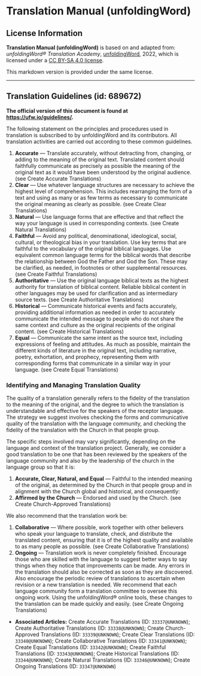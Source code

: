 # Translation Manual (unfoldingWord)

## License Information

**Translation Manual (unfoldingWord)** is based on and adapted from: _unfoldingWord® Translation Academy_, [unfoldingWord](https://unfoldingword.org/utw), 2022, which is licensed under a [CC BY-SA 4.0 license](https://creativecommons.org/licenses/by-sa/4.0/legalcode.en).

This markdown version is provided under the same license.



--------------------------------

## Translation Guidelines (id: 689672)

**The official version of this document is found at https://ufw.io/guidelines/.**

The following statement on the principles and procedures used in translation is subscribed to by unfoldingWord and its contributors. All translation activities are carried out according to these common guidelines.

1. **Accurate** — Translate accurately, without detracting from, changing, or adding to the meaning of the original text. Translated content should faithfully communicate as precisely as possible the meaning of the original text as it would have been understood by the original audience. (see Create Accurate Translations)
2. **Clear** — Use whatever language structures are necessary to achieve the highest level of comprehension. This includes rearranging the form of a text and using as many or as few terms as necessary to communicate the original meaning as clearly as possible. (see Create Clear Translations)
3. **Natural** — Use language forms that are effective and that reflect the way your language is used in corresponding contexts. (see Create Natural Translations)
4. **Faithful** — Avoid any political, denominational, ideological, social, cultural, or theological bias in your translation. Use key terms that are faithful to the vocabulary of the original biblical languages. Use equivalent common language terms for the biblical words that describe the relationship between God the Father and God the Son. These may be clarified, as needed, in footnotes or other supplemental resources. (see Create Faithful Translations)
5. **Authoritative** — Use the original language biblical texts as the highest authority for translation of biblical content. Reliable biblical content in other languages may be used for clarification and as intermediary source texts. (see Create Authoritative Translations)
6. **Historical** — Communicate historical events and facts accurately, providing additional information as needed in order to accurately communicate the intended message to people who do not share the same context and culture as the original recipients of the original content. (see Create Historical Translations)
7. **Equal** — Communicate the same intent as the source text, including expressions of feeling and attitudes. As much as possible, maintain the different kinds of literature in the original text, including narrative, poetry, exhortation, and prophecy, representing them with corresponding forms that communicate in a similar way in your language. (see Create Equal Translations)

### Identifying and Managing Translation Quality

The quality of a translation generally refers to the fidelity of the translation to the meaning of the original, and the degree to which the translation is understandable and effective for the speakers of the receptor language. The strategy we suggest involves checking the forms and communicative quality of the translation with the language community, and checking the fidelity of the translation with the Church in that people group.

The specific steps involved may vary significantly, depending on the language and context of the translation project. Generally, we consider a good translation to be one that has been reviewed by the speakers of the language community and also by the leadership of the church in the language group so that it is:

1. **Accurate, Clear, Natural, and Equal** — Faithful to the intended meaning of the original, as determined by the Church in that people group and in alignment with the Church global and historical, and consequently:
2. **Affirmed by the Church** — Endorsed and used by the Church. (see Create Church\-Approved Translations)

We also recommend that the translation work be:

1. **Collaborative** — Where possible, work together with other believers who speak your language to translate, check, and distribute the translated content, ensuring that it is of the highest quality and available to as many people as possible. (see Create Collaborative Translations)
2. **Ongoing** — Translation work is never completely finished. Encourage those who are skilled with the language to suggest better ways to say things when they notice that improvements can be made. Any errors in the translation should also be corrected as soon as they are discovered. Also encourage the periodic review of translations to ascertain when revision or a new translation is needed. We recommend that each language community form a translation committee to oversee this ongoing work. Using the unfoldingWord® online tools, these changes to the translation can be made quickly and easily. (see Create Ongoing Translations)

* **Associated Articles:** Create Accurate Translations (ID: `33337@UNKNOWN`); Create Authoritative Translations (ID: `33338@UNKNOWN`); Create Church-Approved Translations (ID: `33339@UNKNOWN`); Create Clear Translations (ID: `33340@UNKNOWN`); Create Collaborative Translations (ID: `33341@UNKNOWN`); Create Equal Translations (ID: `33342@UNKNOWN`); Create Faithful Translations (ID: `33343@UNKNOWN`); Create Historical Translations (ID: `33344@UNKNOWN`); Create Natural Translations (ID: `33346@UNKNOWN`); Create Ongoing Translations (ID: `33347@UNKNOWN`)

